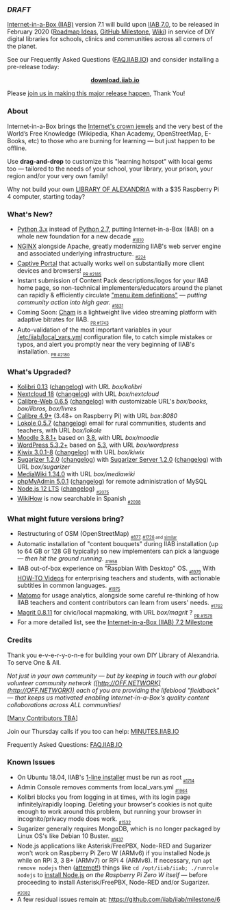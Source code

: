 <!--TBA: Expected in Q1 2020.>

<!--For now, please see the [IIAB 7.1 Release Notes](https://github.com/iiab/iiab/wiki/IIAB-7.1-Release-Notes).-->

### _DRAFT_

[Internet-in-a-Box (IIAB)](http://internet-in-a-box.org) version 7.1 will build upon [IIAB 7.0](https://github.com/iiab/iiab/wiki/IIAB-7.0-Release-Notes), to be released in February 2020 ([Roadmap Ideas](https://github.com/iiab/iiab/wiki/IIAB-7.0-Release-Notes#what-might-future-versions-bring), [GitHub Milestone](https://github.com/iiab/iiab/milestone/6), [Wiki](http://wiki.laptop.org/go/IIAB/7.1)) in service of DIY digital libraries for schools, clinics and communities across all corners of the planet.

See our Frequently Asked Questions ([FAQ.IIAB.IO](http://wiki.laptop.org/go/IIAB/FAQ)) and consider installing a pre-release today:

<p align="center">
  <b><a href=http://download.iiab.io>download.iiab.io</a></b>
  <!--[download.iiab.io](http://download.iiab.io)-->
</p>

Please [join us in making this major release happen](http://internet-in-a-box.org/pages/contributing.html), Thank You!

### About

Internet-in-a-Box brings the [Internet's crown jewels](http://internet-in-a-box.org/#quality-content) and the very best of the World’s Free Knowledge (Wikipedia, Khan Academy, OpenStreetMap, E-Books, etc) to those who are burning for learning — but just happen to be offline.

Use <b>drag-and-drop</b> to customize this "learning hotspot" with local gems too — tailored to the needs of your school, your library, your prison, your region and/or your very own family!

Why not build your own [LIBRARY OF ALEXANDRIA](https://www.youtube.com/channel/UC0cBGCxr_WPBPa3IqPVEe3g) with a $35 Raspberry Pi 4 computer, starting today?

### What's New?

- [Python 3.x](https://python-release-cycle.glitch.me/) instead of [Python 2.7](https://pythonclock.org/), putting Internet-in-a-Box (IIAB) on a whole new foundation for a new decade  <sub><sub>[#1810](https://github.com/iiab/iiab/issues/1810)</sub></sub>
- [NGINX](https://github.com/iiab/iiab/tree/master/roles/nginx#transition-to-nginx) alongside Apache, greatly modernizing IIAB's web server engine and associated underlying infrastructure.  <sub><sub>[#224](https://github.com/iiab/iiab/issues/224)</sub></sub>
- [Captive Portal](http://wiki.laptop.org/go/IIAB/FAQ#Captive_Portal_Administration:_What_tips_.26_tricks_exist.3F) that actually works well on substantially more client devices and browsers!  <sub><sub>[PR #2185](https://github.com/iiab/iiab/pull/2185)</sub></sub>
- Instant submission of Content Pack descriptions/logos for your IIAB home page, so non-technical implementers/educators around the planet can rapidly & efficiently circulate ["menu item definitions"](https://github.com/iiab/iiab/wiki/IIAB-Menuing) &mdash; _putting community action into high gear._  <sub><sub>[#1831](https://github.com/iiab/iiab/issues/1831)</sub></sub>
- Coming Soon: [Cham](https://github.com/eka-foundation/cham) is a lightweight live video streaming platform with adaptive bitrates for IIAB.  <sub><sub>[PR #1743](https://github.com/iiab/iiab/pull/1743)</sub></sub>
- Auto-validation of the most important variables in your [/etc/iiab/local_vars.yml](http://wiki.laptop.org/go/IIAB/FAQ#What_is_local_vars.yml_and_how_do_I_customize_it.3F) configuration file, to catch simple mistakes or typos, and alert you promptly near the very beginning of IIAB's installation.  <sub><sub>[PR #2180](https://github.com/iiab/iiab/pull/2180)</sub></sub>

### What's Upgraded?

- [Kolibri 0.13](https://medium.com/kolibri-releases/kolibri-v0-13-is-here-4ac99259367a) ([changelog](https://github.com/learningequality/kolibri/releases)) with URL _box/kolibri_
- [Nextcloud 18](https://nextcloud.com/blog/) ([changelog](https://nextcloud.com/changelog/#latest18)) with URL _box/nextcloud_
- [Calibre-Web 0.6.5](https://github.com/janeczku/calibre-web#about) ([changelog](https://github.com/janeczku/calibre-web/releases)) with customizable URL's _box/books, box/libros, box/livres_
- [Calibre 4.9+](https://calibre-ebook.com/whats-new) (3.48+ on Raspberry Pi) with URL _box:8080_
- [Lokole 0.5.7](https://github.com/iiab/iiab/tree/master/roles/lokole#lokole-readme) ([changelog](https://github.com/ascoderu/opwen-webapp/releases)) email for rural communities, students and teachers, with URL _box/lokole_
- [Moodle 3.8.1+](https://docs.moodle.org/dev/Moodle_3.8.1_release_notes) based on [3.8](https://docs.moodle.org/dev/Moodle_3.8_release_notes), with URL _box/moodle_
- [WordPress 5.3.2+](https://wordpress.org/news/2019/12/wordpress-5-3-2-maintenance-release/) based on [5.3](https://wordpress.org/news/2019/11/kirk/), with URL _box/wordpress_
- [Kiwix 3.0.1-8](https://en.wikipedia.org/wiki/Kiwix) ([changelog](https://github.com/kiwix/kiwix-tools/blob/master/Changelog)) with URL _box/kiwix_
- [Sugarizer 1.2.0](https://groups.google.com/forum/#!topic/unleashkids/fCod2NHrQZ4) ([changelog](https://github.com/llaske/sugarizer/blob/master/CHANGELOG.md#120---2019-09-26)) with [Sugarizer Server 1.2.0](https://github.com/llaske/sugarizer-server/) ([changelog](https://github.com/llaske/sugarizer-server/blob/master/CHANGELOG.md#120---2019-12-01)) with URL _box/sugarizer_
- [MediaWiki 1.34.0](https://mediawiki.org/wiki/Release_notes/1.34) with URL _box/mediawiki_
- [phpMyAdmin 5.0.1](https://www.phpmyadmin.net/) ([changelog](https://github.com/phpmyadmin/phpmyadmin/releases)) for remote administration of MySQL
- [Node.js 12 LTS](https://medium.com/@nodejs/introducing-node-js-12-76c41a1b3f3f) ([changelog](https://nodejs.org/en/blog/release/v12.13.0/))  <sub><sub>[#2075](https://github.com/iiab/iiab/pull/2075)</sub></sub>
- [WikiHow](https://wikihow.com/) is now searchable in Spanish  <sub><sub>[#2098](https://github.com/iiab/iiab/pull/2098)</sub></sub>

### What might future versions bring?

- Restructuring of OSM (OpenStreetMap) <sub><sub>[#877](https://github.com/iiab/iiab/issues/877), [#1726](https://github.com/iiab/iiab/issues/1726) and [similar](https://github.com/iiab/iiab/search?q=OSM&type=Issues)</sub></sub>
- Automatic installation of "content bouquets" during IIAB installation (up to 64 GB or 128 GB typically) so new implementers can pick a language &mdash; _then hit the ground running._  <sub><sub>[#1958](https://github.com/iiab/iiab/issues/1958)</sub></sub>
- IIAB out-of-box experience on "Raspbian With Desktop" OS.  <sub><sub>[#1979](https://github.com/iiab/iiab/issues/1979)</sub></sub>  With [HOW-TO Videos](http://iiab.net/info/videos/) for enterprising teachers and students, with actionable subtitles in common languages.  <sub><sub>[#1975](https://github.com/iiab/iiab/issues/1975)</sub></sub>
- [Matomo](https://matomo.org/) for usage analytics, alongside some careful re-thinking of how IIAB teachers and content contributors can learn from users' needs.  <sub><sub>[#1762](https://github.com/iiab/iiab/issues/1762)</sub></sub>
- [Magrit 0.8.11](http://magrit.cnrs.fr/) for civic/local mapmaking, with URL _box/magrit_ ? <sub><sub>[PR #1579](https://github.com/iiab/iiab/pull/1579)</sub></sub>
- For a more detailed list, see the [Internet-in-a-Box (IIAB) 7.2 Milestone](https://github.com/iiab/iiab/milestone/7)

### Credits

Thank you e-v-e-r-y-o-n-e for building your own DIY Library of Alexandria.  To serve One & All.

_Not just in your own community &mdash; but by keeping in touch with our global volunteer community network ([http://OFF.NETWORK](http://OFF.NETWORK)) each of you are providing the lifeblood "fieldback" &mdash; that keeps us motivated enabling Internet-in-a-Box's quality content collaborations across ALL communities!_

[[Many Contributors TBA](http://internet-in-a-box.org/pages/contributing.html)]

Join our Thursday calls if you too can help: [MINUTES.IIAB.IO](http://MINUTES.IIAB.IO)

Frequently Asked Questions: [FAQ.IIAB.IO](http://FAQ.IIAB.IO)

### Known Issues

- On Ubuntu 18.04, IIAB's [1-line installer](http://download.iiab.io) must be run as root  <sub><sub>[#1714](https://github.com/iiab/iiab/issues/1714)</sub></sub>
- Admin Console removes comments from local_vars.yml  <sub><sub>[#1964](https://github.com/iiab/iiab/issues/1964)</sub></sub>
- Kolibri blocks you from logging in at times, with its login page infinitely/rapidly looping.  Deleting your browser's cookies is not quite enough to work around this problem, but running your browser in incognito/privacy mode does work.  <sub><sub>[#1532](https://github.com/iiab/iiab/issues/1532)</sub></sub>
- Sugarizer generally requires MongoDB, which is no longer packaged by Linux OS's like Debian 10 Buster.  <sub><sub>[#1437](https://github.com/iiab/iiab/issues/1437)</sub></sub>
- Node.js applications like Asterisk/FreePBX, Node-RED and Sugarizer won't work on Raspberry Pi Zero W (ARMv6) if you installed Node.js while on RPi 3, 3 B+ (ARMv7) or RPi 4 (ARMv8).  If necessary, run `apt remove nodejs` then ([attempt!](https://nodered.org/docs/hardware/raspberrypi#swapping-sd-cards)) things like `cd /opt/iiab/iiab; ./runrole nodejs` to [install Node.js](https://github.com/iiab/iiab/blob/master/roles/nodejs/tasks/main.yml) _on the Raspberry Pi Zero W itself_ — before proceeding to install Asterisk/FreePBX, Node-RED and/or Sugarizer.  <sub><sub>[#2082](https://github.com/iiab/iiab/issues/2082)</sub></sub>
- A few residual issues remain at: https://github.com/iiab/iiab/milestone/6